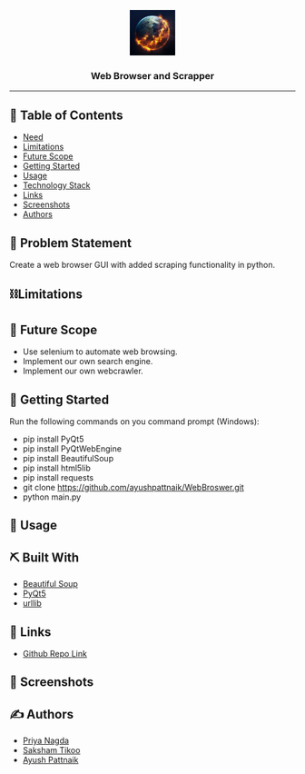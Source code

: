 <p align="center">
  <a href="" rel="noopener">
 <img width="80" alt="readme" src="logo.jpg">
</a>
</p>

<h3 align="center"> Web Browser and Scrapper 
    <br> 
</h3>

---

## 📝 Table of Contents

- [Need](#problem_statement)
- [Limitations](#limitations)
- [Future Scope](#future_scope)
- [Getting Started](#getting_started)
- [Usage](#usage)
- [Technology Stack](#tech_stack)
- [Links](#links)
- [Screenshots](#screenshots)
- [Authors](#authors)

## 🧐 Problem Statement <a name = "problem_statement"></a>
Create a web browser GUI with added scraping functionality in python. 


## ⛓️Limitations <a name = "limitations"></a>




## 🚀 Future Scope <a name = "future_scope"></a>
 - Use selenium to automate web browsing.
 - Implement our own search engine.
 - Implement our own webcrawler.


## 🏁 Getting Started <a name = "getting_started"></a>
Run the following commands on you command prompt (Windows):
- pip install PyQt5
- pip install PyQtWebEngine
- pip install BeautifulSoup
- pip install html5lib
- pip install requests
- git clone https://github.com/ayushpattnaik/WebBroswer.git
- python main.py

## 🎈 Usage <a name="usage"></a>



## ⛏️ Built With <a name = "tech_stack"></a>

- [Beautiful Soup](https://pypi.org/project/beautifulsoup4/) 
- [PyQt5](https://pypi.org/project/PyQt5/) 
- [urllib](https://docs.python.org/3/library/urllib.html) 

## 🔗 Links <a name = "links"></a>

- [Github Repo Link](https://github.com/ayushpattnaik/WebBroswer)

## 🤳 Screenshots <a name = "screenshots"></a>



## ✍️ Authors <a name = "authors"></a>

- [Priya Nagda](https://github.com/pri1311)
- [Saksham Tikoo](https://github.com/tikoosaksham)
- [Ayush Pattnaik](https://github.com/ayushpattnaik)

